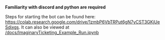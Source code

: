 **Familiarity with discord and python are required**

Steps for starting the bot can be found here: https://colab.research.google.com/drive/1zmbP6VbTRPut6gN7yCST3GKjUeSdjxgs. It can also be viewed at [/docs/ImaginaryTicketing_Example_Run.ipynb][1]


[1]: docs/ImaginaryTicketing_Example_Run.ipynb
